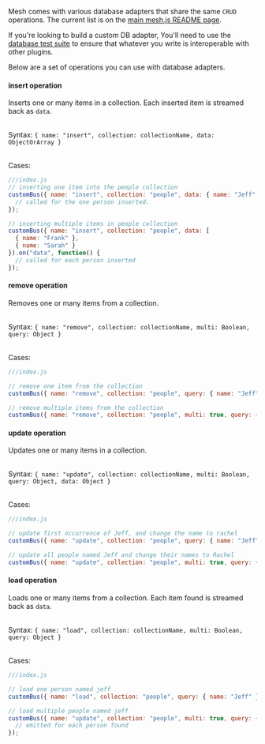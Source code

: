 Mesh comes with various database adapters that share the same `CRUD` operations. The current list is on the [main mesh.js README page](https://github.com/mojo-js/mesh.js). <br />

If you're looking to build a custom DB adapter, You'll need to use the [database test suite](https://github.com/mojo-js/mesh.js/tree/master/test-cases) to ensure that whatever you write is interoperable with other plugins.

Below are a set of operations you can use with database adapters.

#### insert operation

Inserts one or many items in a collection. Each inserted item is streamed back as `data`.

<br />Syntax: `{ name: "insert", collection: collectionName, data: ObjectOrArray }`

<br /> Cases:
<Example runnable="false">
  ```javascript
  ///index.js
  // inserting one item into the people collection
  customBus({ name: "insert", collection: "people", data: { name: "Jeff" } }).on("data", function() {
    // called for the one person inserted.
  });

  // inserting multiple items in people collection
  customBus({ name: "insert", collection: "people", data: [
    { name: "Frank" },
    { name: "Sarah" }
  }).on("data", function() {
    // called for each person inserted
  });
  ```
</Example>

#### remove operation

Removes one or many items from a collection.

<br />Syntax: `{ name: "remove", collection: collectionName, multi: Boolean, query: Object }`

<br /> Cases:
<Example runnable="false">
  ```javascript
  ///index.js

  // remove one item from the collection
  customBus({ name: "remove", collection: "people", query: { name: "Jeff" } });

  // remove multiple items from the collection
  customBus({ name: "remove", collection: "people", multi: true, query: { name: "Jeff" } });
  ```
</Example>

#### update operation

Updates one or many items in a collection.

<br />Syntax: `{ name: "update", collection: collectionName, multi: Boolean, query: Object, data: Object }`

<br /> Cases:
<Example runnable="false">
  ```javascript
  ///index.js

  // update first occurrence of Jeff, and change the name to rachel
  customBus({ name: "update", collection: "people", query: { name: "Jeff" }, data: { name: "Rachel" } });

  // update all people named Jeff and change their names to Rachel
  customBus({ name: "update", collection: "people", multi: true, query: { name: "Jeff" }, data: { name: "Sarah" } });
  ```
</Example>

#### load operation

Loads one or many items from a collection. Each item found is streamed back as `data`.

<br />Syntax: `{ name: "load", collection: collectionName, multi: Boolean, query: Object }`

<br /> Cases:
<Example runnable="false">
  ```javascript
  ///index.js

  // load one person named jeff
  customBus({ name: "load", collection: "people", query: { name: "Jeff" } });

  // load multiple people named jeff
  customBus({ name: "update", collection: "people", multi: true, query: { name: "Jeff" } }).on("data", function(data) {
    // emitted for each person found
  });
  ```
</Example>
